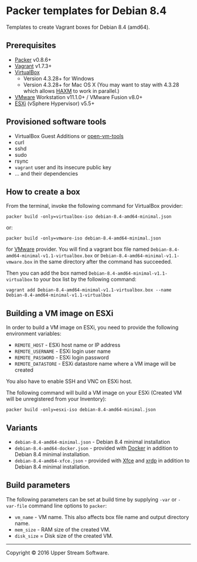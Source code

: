 # Packer templates for Debian 8.4

Templates to create Vagrant boxes for Debian 8.4 (amd64).

## Prerequisites

* [Packer] v0.8.6+
* [Vagrant] v1.7.3+
* [VirtualBox]
	* Version 4.3.28+ for Windows
	* Version 4.3.28+ for Mac OS X (You may want to stay with 4.3.28 which allows [HAXM] to work in parallel.)
* [VMware] Workstation v11.1.0+ / VMware Fusion v8.0+
* [ESXi] (vSphere Hypervisor) v5.5+

[ESXi]: http://www.vmware.com/products/vsphere-hypervisor
        "Free VMware vSphere Hypervisor, Free Virtualization (ESXi)"
[HAXM]: https://software.intel.com/en-us/android/articles/intel-hardware-accelerated-execution-manager
        "Intel&reg; Hardware Accelerated Execution Manager"
[Packer]: https://www.packer.io/ "Packer by HashiCorp"
[Vagrant]: https://www.vagrantup.com/ "Vagrant"
[VirtualBox]: https://www.virtualbox.org/ "Oracle VM VirtualBox"
[VMware]: http://www.vmware.com/ "VMware Virtualization for Desktop &amp; Server, Application, Public &amp; Hybrid Clouds"

## Provisioned software tools

* VirtualBox Guest Additions or [open-vm-tools]
* curl
* sshd
* sudo
* rsync
* `vagrant` user and its insecure public key
* ... and their dependencies

[open-vm-tools]: https://github.com/vmware/open-vm-tools "Official repository of VMware open-vm-tools project"

## How to create a box

From the terminal, invoke the following command for VirtualBox provider:

	packer build -only=virtualbox-iso debian-8.4-amd64-minimal.json

or:

	packer build -only=vmware-iso debian-8.4-amd64-minimal.json

for [VMware] provider.
You will find a vagrant box file named `Debian-8.4-amd64-minimal-v1.1-virtualbox.box`
or `Debian-8.4-amd64-minimal-v1.1-vmware.box` in the same directory after the command has succeeded.

Then you can add the box named `Debian-8.4-amd64-minimal-v1.1-virtualbox` to your box list
by the following command:

	vagrant add Debian-8.4-amd64-minimal-v1.1-virtualbox.box --name Debian-8.4-amd64-minimal-v1.1-virtualbox

## Building a VM image on ESXi

In order to build a VM image on ESXi, you need to provide the following environment variables:

* `REMOTE_HOST` - ESXi host name or IP address
* `REMOTE_USERNAME` - ESXi login user name
* `REMOTE_PASSWORD` - ESXi login password
* `REMOTE_DATASTORE` - ESXi datastore name where a VM image will be created

You also have to enable SSH and VNC on ESXi host.

The following command will build a VM image on your ESXi (Created VM will be unregistered from your Inventory):

    packer build -only=esxi-iso debian-8.4-amd64-minimal.json

## Variants

* `debian-8.4-amd64-minimal.json` - Debian 8.4 minimal installation
* `debian-8.4-amd64-docker.json` - provided with [Docker] in addition to Debian 8.4 minimal installation.
* `debian-8.4-amd64-xfce.json` - provided with [Xfce] and [xrdp] in addition to Debian 8.4 minimal installation.

[Docker]: https://www.docker.com/ "Docker - Build, Ship and Run Any App, Anywhere"
[Xfce]: http://www.xfce.org/ "Xfce Desktop Environment"
[xrdp]: http://www.xrdp.org/ "xrdp"

## Build parameters

The following parameters can be set at build time by supplying `-var` or `-var-file` command line options to `packer`:

* `vm_name` - VM name.  This also affects box file name and output directory name.
* `mem_size` - RAM size of the created VM.
* `disk_size` = Disk size of the created VM.

- - -

Copyright &copy; 2016 Upper Stream Software.
